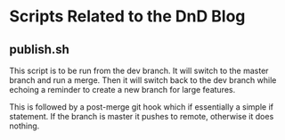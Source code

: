 # Scripts Related to the DnD Blog
## publish.sh
This script is to be run from the dev branch. It will switch to the master branch and run a merge. Then it will switch back to the dev branch while echoing a reminder to create a new branch for large features.

This is followed by a post-merge git hook which if essentially a simple if statement. If the branch is master it pushes to remote, otherwise it does nothing.